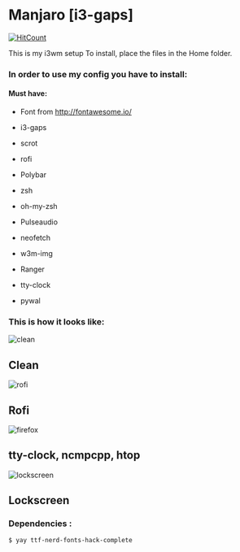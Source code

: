 # Manjaro [i3-gaps]

[![HitCount](http://hits.dwyl.io/SegFault42/https://github.com/SegFault42/dotfiles.svg)](http://hits.dwyl.io/SegFault42/https://github.com/SegFault42/dotfiles)

This is my i3wm setup
To install, place the files in the Home folder.

### In order to use my config you have to install:

#### Must have:
- Font from http://fontawesome.io/

- i3-gaps

- scrot

- rofi

- Polybar

- zsh

- oh-my-zsh

- Pulseaudio

- neofetch

- w3m-img

- Ranger

- tty-clock

- pywal

### This is how it looks like:

![clean](https://user-images.githubusercontent.com/9384676/59549816-4691b800-8f63-11e9-935b-059adefe5575.png)
## Clean
![rofi](https://user-images.githubusercontent.com/9384676/59549832-9bcdc980-8f63-11e9-8511-b72804a3abb4.png)
## Rofi
![firefox](https://user-images.githubusercontent.com/9384676/59549823-6aed9480-8f63-11e9-8b99-38033998df55.png)
## tty-clock, ncmpcpp, htop
![lockscreen](https://user-images.githubusercontent.com/9384676/59549842-c750b400-8f63-11e9-8720-7b496e994c5d.png)
## Lockscreen

### Dependencies :

```bash
$ yay ttf-nerd-fonts-hack-complete
```

